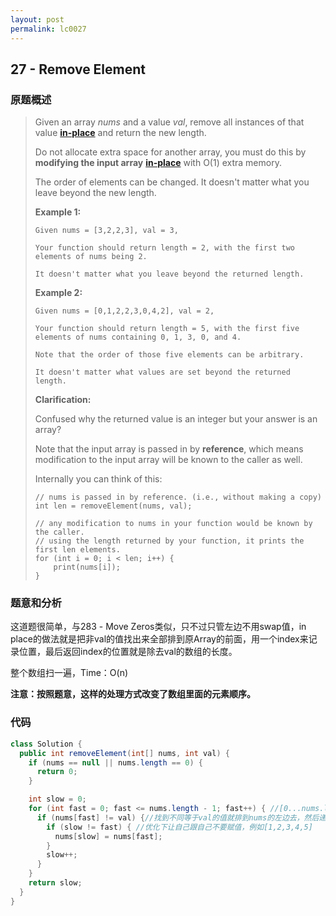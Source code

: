 ```yaml
---
layout: post
permalink: lc0027
---
```


## 27 - Remove Element

### 原题概述

> Given an array _nums_ and a value _val_, remove all instances of that value [**in-place**](https://en.wikipedia.org/wiki/In-place_algorithm) and return the new length.
>
> Do not allocate extra space for another array, you must do this by **modifying the input array** [**in-place**](https://en.wikipedia.org/wiki/In-place_algorithm) with O\(1\) extra memory.
>
> The order of elements can be changed. It doesn't matter what you leave beyond the new length.
>
> **Example 1:**
>
> ```text
> Given nums = [3,2,2,3], val = 3,
>
> Your function should return length = 2, with the first two elements of nums being 2.
>
> It doesn't matter what you leave beyond the returned length.
> ```
>
> **Example 2:**
>
> ```text
> Given nums = [0,1,2,2,3,0,4,2], val = 2,
>
> Your function should return length = 5, with the first five elements of nums containing 0, 1, 3, 0, and 4.
>
> Note that the order of those five elements can be arbitrary.
>
> It doesn't matter what values are set beyond the returned length.
> ```
>
> **Clarification:**
>
> Confused why the returned value is an integer but your answer is an array?
>
> Note that the input array is passed in by **reference**, which means modification to the input array will be known to the caller as well.
>
> Internally you can think of this:
>
> ```text
> // nums is passed in by reference. (i.e., without making a copy)
> int len = removeElement(nums, val);
>
> // any modification to nums in your function would be known by the caller.
> // using the length returned by your function, it prints the first len elements.
> for (int i = 0; i < len; i++) {
>     print(nums[i]);
> }
> ```

### 题意和分析

这道题很简单，与283 - Move Zeros类似，只不过只管左边不用swap值，in place的做法就是把非val的值找出来全部排到原Array的前面，用一个index来记录位置，最后返回index的位置就是除去val的数组的长度。

整个数组扫一遍，Time：O\(n\)

**注意：按照题意，这样的处理方式改变了数组里面的元素顺序。**

### 代码

```java
class Solution {
  public int removeElement(int[] nums, int val) {
    if (nums == null || nums.length == 0) {
      return 0;
    }

    int slow = 0;
    for (int fast = 0; fast <= nums.length - 1; fast++) { //[0...nums.length - 1]
      if (nums[fast] != val) {//找到不同等于val的值就排到nums的左边去，然后递增准备存储下一个非val的元素
        if (slow != fast) { //优化下让自己跟自己不要赋值，例如[1,2,3,4,5]
          nums[slow] = nums[fast];
        }
        slow++;
      }
    }
    return slow;
  }
}
```